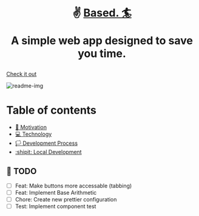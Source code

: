 # <p align="center" >:v: <a href="https://based-d0408.firebaseapp.com">Based. 🏄</a> <br><p align="center"> A simple web app designed to save you time.
   <a href="https://based-d0408.firebaseapp.com">Check it out</a>
</p></p>

![readme-img](https://user-images.githubusercontent.com/88360543/204641794-7d7f242a-0ade-48da-9615-e09c1e259ad2.png)


# Table of contents

- [:muscle: Motivation](https://github.com/r3mot/base-conversion-tsx/wiki/Motivation) <br>
- [:computer: Technology](https://github.com/r3mot/base-conversion-tsx/wiki/Technology) <br>
- [:white_flag: Development Process](https://github.com/r3mot/base-conversion-tsx/wiki/Development-Process)
- [:shipit: Local Development]([#install](https://github.com/r3mot/base-conversion-tsx/wiki/Local-Development))

<!-- SECTION -->
<a name="task"></a>

## :pushpin: TODO

- [ ] Feat: Make buttons more accessable (tabbing)
- [ ] Feat: Implement Base Arithmetic
- [ ] Chore: Create new prettier configuration
- [ ] Test: Implement component test
